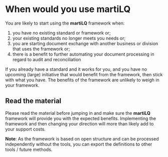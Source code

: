 When would you use martiLQ
==========================

You are likely to start using the **martiLQ** framework when:

1. you have no existing standard or framework or;
2. your existing standards no longer meets you needs or;
3. you are starting document exchange with another business or division that uses the framework or;
4. there is a benefit to further automating your document processing in regard to audit and reconciliation

If you already have a standard and it works for you, and you have no upcoming (large)
initiative that would benefit from the framework, then stick with what you have.  The benefits
of the framework are unlikely to weigh in your framework.

Read the material
-----------------

Please read the material before jumping in and make sure the **martiLQ** framework will
provide you with the expected benefits.  Implementing the framework and then changing 
your direction will more than likely add to your support costs.

**Note**: As the framework is based on open structure and can be processed independently 
without the tools, you can export the definitions to other tools / future methods.

